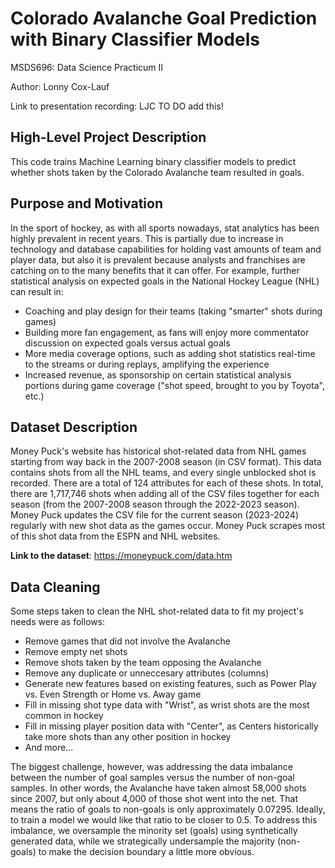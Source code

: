 # **Colorado Avalanche Goal Prediction with Binary Classifier Models**

MSDS696: Data Science Practicum II

Author: Lonny Cox-Lauf

Link to presentation recording: LJC TO DO add this!

## High-Level Project Description

This code trains Machine Learning binary classifier models to predict whether shots taken by the Colorado Avalanche team resulted in goals.

## Purpose and Motivation

In the sport of hockey, as with all sports nowadays, stat analytics has been highly prevalent in recent years. This is partially due to increase in technology and database capabilities for holding vast amounts of team and player data, but also it is prevalent because analysts and franchises are catching on to the many benefits that it can offer. For example, further statistical analysis on expected goals in the National Hockey League (NHL) can result in:

* Coaching and play design for their teams (taking "smarter" shots during games)
* Building more fan engagement, as fans will enjoy more commentator discussion on expected goals versus actual goals
* More media coverage options, such as adding shot statistics real-time to the streams or during replays, amplifying the experience
* Increased revenue, as sponsorship on certain statistical analysis portions during game coverage ("shot speed, brought to you by Toyota", etc.)

## Dataset Description

Money Puck's website has historical shot-related data from NHL games starting from way back in the 2007-2008 season (in CSV format). This data contains shots from all the NHL teams, and every single unblocked shot is recorded. There are a total of 124 attributes for each of these shots. In total, there are 1,717,746 shots when adding all of the CSV files together for each season (from the 2007-2008 season through the 2022-2023 season). Money Puck updates the CSV file for the current season (2023-2024) regularly with new shot data as the games occur. Money Puck scrapes most of this shot data from the ESPN and NHL websites.

**Link to the dataset**: https://moneypuck.com/data.htm

## Data Cleaning

Some steps taken to clean the NHL shot-related data to fit my project's needs were as follows:

* Remove games that did not involve the Avalanche 
* Remove empty net shots
* Remove shots taken by the team opposing the Avalanche
* Remove any duplicate or unneccesary attributes (columns)
* Generate new features based on existing features, such as Power Play vs. Even Strength or Home vs. Away game
* Fill in missing shot type data with "Wrist", as wrist shots are the most common in hockey
* Fill in missing player position data with "Center", as Centers historically take more shots than any other position in hockey
* And more...

The biggest challenge, however, was addressing the data imbalance between the number of goal samples versus the number of non-goal samples. In other words, the Avalanche have taken almost 58,000 shots since 2007, but only about 4,000 of those shot went into the net. That means the ratio of goals to non-goals is only approximately 0.07295. Ideally, to train a model we would like that ratio to be closer to 0.5. To address this imbalance, we oversample the minority set (goals) using synthetically generated data, while we strategically undersample the majority (non-goals) to make the decision boundary a little more obvious.

